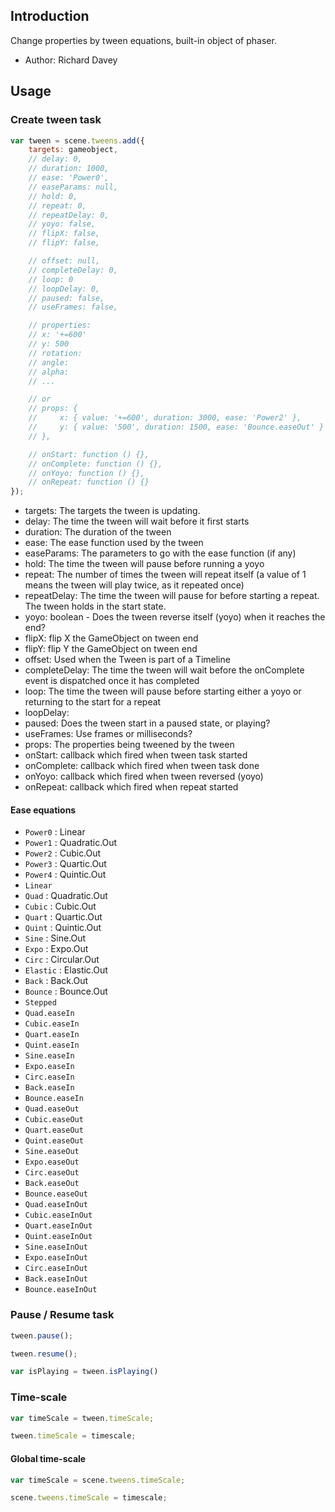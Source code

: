 ## Introduction

Change properties by tween equations, built-in object of phaser.

- Author: Richard Davey

## Usage

### Create tween task

```javascript
var tween = scene.tweens.add({
    targets: gameobject,
    // delay: 0,
    // duration: 1000,
    // ease: 'Power0',
    // easeParams: null,
    // hold: 0,
    // repeat: 0,
    // repeatDelay: 0,
    // yoyo: false,
    // flipX: false,
    // flipY: false,

    // offset: null,
    // completeDelay: 0,
    // loop: 0
    // loopDelay: 0,
    // paused: false,
    // useFrames: false,

    // properties:
    // x: '+=600'
    // y: 500
    // rotation:
    // angle:
    // alpha:
    // ...

    // or
    // props: {
    //     x: { value: '+=600', duration: 3000, ease: 'Power2' },
    //     y: { value: '500', duration: 1500, ease: 'Bounce.easeOut' }
    // },

    // onStart: function () {},
    // onComplete: function () {},
    // onYoyo: function () {},
    // onRepeat: function () {}
});
```

- targets: The targets the tween is updating.
- delay: The time the tween will wait before it first starts
- duration: The duration of the tween
- ease: The ease function used by the tween
- easeParams: The parameters to go with the ease function (if any)
- hold: The time the tween will pause before running a yoyo
- repeat: The number of times the tween will repeat itself (a value of 1 means the tween will play twice, as it repeated once)
- repeatDelay: The time the tween will pause for before starting a repeat. The tween holds in the start state.
- yoyo: boolean - Does the tween reverse itself (yoyo) when it reaches the end?
- flipX: flip X the GameObject on tween end
- flipY: flip Y the GameObject on tween end
- offset: Used when the Tween is part of a Timeline
- completeDelay: The time the tween will wait before the onComplete event is dispatched once it has completed
- loop: The time the tween will pause before starting either a yoyo or returning to the start for a repeat
- loopDelay:
- paused: Does the tween start in a paused state, or playing?
- useFrames: Use frames or milliseconds?
- props: The properties being tweened by the tween
- onStart: callback which fired when tween task started
- onComplete: callback which fired when tween task done
- onYoyo: callback which fired when tween reversed (yoyo)
- onRepeat: callback which fired when repeat started

#### Ease equations

- `Power0` : Linear
- `Power1` : Quadratic.Out
- `Power2` : Cubic.Out
- `Power3` : Quartic.Out
- `Power4` : Quintic.Out
- `Linear`
- `Quad` : Quadratic.Out
- `Cubic` : Cubic.Out
- `Quart` : Quartic.Out
- `Quint` : Quintic.Out
- `Sine` : Sine.Out
- `Expo` : Expo.Out
- `Circ` : Circular.Out
- `Elastic` : Elastic.Out
- `Back` : Back.Out
- `Bounce` : Bounce.Out
- `Stepped`
- `Quad.easeIn`
- `Cubic.easeIn`
- `Quart.easeIn`
- `Quint.easeIn`
- `Sine.easeIn`
- `Expo.easeIn`
- `Circ.easeIn`
- `Back.easeIn`
- `Bounce.easeIn`
- `Quad.easeOut`
- `Cubic.easeOut`
- `Quart.easeOut`
- `Quint.easeOut`
- `Sine.easeOut`
- `Expo.easeOut`
- `Circ.easeOut`
- `Back.easeOut`
- `Bounce.easeOut`
- `Quad.easeInOut`
- `Cubic.easeInOut`
- `Quart.easeInOut`
- `Quint.easeInOut`
- `Sine.easeInOut`
- `Expo.easeInOut`
- `Circ.easeInOut`
- `Back.easeInOut`
- `Bounce.easeInOut`

### Pause / Resume task

```javascript
tween.pause();
```

```javascript
tween.resume();
```

```javascript
var isPlaying = tween.isPlaying()
```

### Time-scale

```javascript
var timeScale = tween.timeScale;
```

```javascript
tween.timeScale = timescale;
```

#### Global time-scale

```javascript
var timeScale = scene.tweens.timeScale;
```

```javascript
scene.tweens.timeScale = timescale;
```